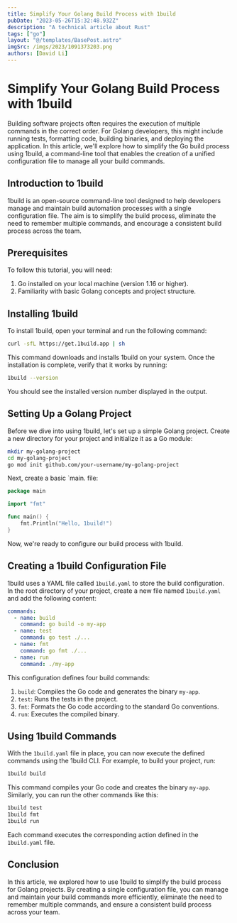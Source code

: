 ```yaml
---
title: Simplify Your Golang Build Process with 1build
pubDate: "2023-05-26T15:32:48.932Z"
description: "A technical article about Rust"
tags: ["go"]
layout: "@/templates/BasePost.astro"
imgSrc: /imgs/2023/1091373203.png
authors: [David Li]
---
```

# Simplify Your Golang Build Process with 1build

Building software projects often requires the execution of multiple commands in the correct order. For Golang developers, this might include running tests, formatting code, building binaries, and deploying the application. In this article, we'll explore how to simplify the Go build process using 1build, a command-line tool that enables the creation of a unified configuration file to manage all your build commands.

## Introduction to 1build

1build is an open-source command-line tool designed to help developers manage and maintain build automation processes with a single configuration file. The aim is to simplify the build process, eliminate the need to remember multiple commands, and encourage a consistent build process across the team.

## Prerequisites

To follow this tutorial, you will need:

1. Go installed on your local machine (version 1.16 or higher).
2. Familiarity with basic Golang concepts and project structure.

## Installing 1build

To install 1build, open your terminal and run the following command:

```sh
curl -sfL https://get.1build.app | sh
```

This command downloads and installs 1build on your system. Once the installation is complete, verify that it works by running:

```sh
1build --version
```

You should see the installed version number displayed in the output.

## Setting Up a Golang Project

Before we dive into using 1build, let's set up a simple Golang project. Create a new directory for your project and initialize it as a Go module:

```sh
mkdir my-golang-project
cd my-golang-project
go mod init github.com/your-username/my-golang-project
```

Next, create a basic `main. file:

```go
package main

import "fmt"

func main() {
    fmt.Println("Hello, 1build!")
}
```

Now, we're ready to configure our build process with 1build.

## Creating a 1build Configuration File

1build uses a YAML file called `1build.yaml` to store the build configuration. In the root directory of your project, create a new file named `1build.yaml` and add the following content:

```yaml
commands:
  - name: build
    command: go build -o my-app
  - name: test
    command: go test ./...
  - name: fmt
    command: go fmt ./...
  - name: run
    command: ./my-app
```

This configuration defines four build commands:

1. `build`: Compiles the Go code and generates the binary `my-app`.
2. `test`: Runs the tests in the project.
3. `fmt`: Formats the Go code according to the standard Go conventions.
4. `run`: Executes the compiled binary.

## Using 1build Commands

With the `1build.yaml` file in place, you can now execute the defined commands using the 1build CLI. For example, to build your project, run:

```sh
1build build
```

This command compiles your Go code and creates the binary `my-app`. Similarly, you can run the other commands like this:

```sh
1build test
1build fmt
1build run
```

Each command executes the corresponding action defined in the `1build.yaml` file.

## Conclusion

In this article, we explored how to use 1build to simplify the build process for Golang projects. By creating a single configuration file, you can manage and maintain your build commands more efficiently, eliminate the need to remember multiple commands, and ensure a consistent build process across your team.

